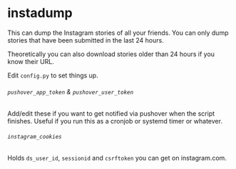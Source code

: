 # instadump

This can dump the Instagram stories of all your friends.  You can only dump
stories that have been submitted in the last 24 hours. 

Theoretically you can also download stories older than 24 hours if you know
their URL.


Edit `config.py` to set things up.

###### `pushover_app_token` & `pushover_user_token`

Add/edit these if you want to get notified via pushover when the script
finishes.  Useful if you run this as a cronjob or systemd timer or whatever.

###### `instagram_cookies`

Holds `ds_user_id`, `sessionid` and `csrftoken` you can get on instagram.com.
